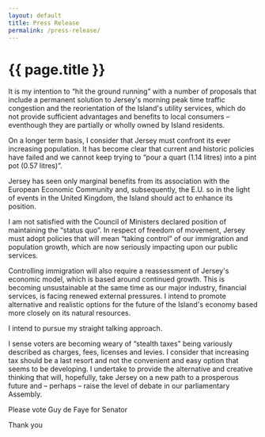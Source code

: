 ```yaml
---
layout: default
title: Press Release
permalink: /press-release/
---
```


{{ page.title }}
===

It is my intention to “hit the ground running” with a number of proposals that
include a permanent solution to Jersey's morning peak time traffic congestion
and the re­orientation of the Island's utility services, which do not provide
sufficient advantages and benefits to local consumers – eventhough they are
partially or wholly owned by Island residents.

On a longer term basis, I consider that Jersey must confront its ever increasing
population. It has become clear that current and historic policies have failed
and we cannot keep trying to “pour a quart (1.14 litres) into a pint pot (0.57
litres)”.

Jersey has seen only marginal benefits from its association with the European
Economic Community and, subsequently, the E.U. ­so in the light of events in the
United Kingdom, the Island should act to enhance its position.

I am not satisfied with the Council of Ministers declared position of
maintaining the “status quo”. In respect of freedom of movement, Jersey must
adopt policies that will mean “taking control” of our immigration and
population growth, which are now seriously impacting upon our public services.

Controlling immigration will also require a re­assessment of Jersey's economic
model, which is based around continued growth. This is becoming unsustainable
at the same time as our major industry, financial services, is facing renewed
external pressures. I intend to promote alternative and realistic options for
the future of the Island's economy based more closely on its natural resources.

I intend to pursue my straight talking approach.

I sense voters are becoming weary of “stealth taxes” being variously described
as charges, fees, licenses and levies. I consider that increasing tax should be
a last resort and not the convenient and easy option that seems to be
developing. I undertake to provide the alternative and creative thinking that
will, hopefully, take Jersey on a new path to a prosperous future and – perhaps
– raise the level of debate in our parliamentary Assembly.

Please vote Guy de Faye for Senator

Thank you
